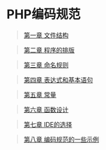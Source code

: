 PHP编码规范
====

> [第一章 文件结构](https://github.com/opensaasnet/tinyphp/blob/master/docs/coding/fileStructure-001.md)   

> [第二章 程序的排版](https://github.com/opensaasnet/tinyphp/blob/master/docs/coding/programTypesetting-002.md)    

> [第三章 命名规则](https://github.com/opensaasnet/tinyphp/blob/master/docs/coding/rules-003.md)  

> [第四章 表达式和基本语句](https://github.com/opensaasnet/tinyphp/blob/master/docs/coding/expression-004.md)  

> [第五章 常量](https://github.com/tinycn/opensaasnet/blob/master/docs/coding/constant-005.md)  

> [第六章 函数设计](https://github.com/opensaasnet/tinyphp/blob/master/docs/coding/function-006.md)  

> [第七章 IDE的选择](https://github.com/opensaasnet/tinyphp/blob/master/docs/coding/ide-007.md)  

> [第八章 编码规范的一些示例](https://github.com/opensaasnet/tinyphp/blob/master/docs/coding/example-008.md)
